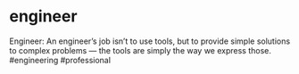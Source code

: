 # engineer
Engineer: An engineer’s job isn’t to use tools, but to provide simple solutions to complex problems — the tools are simply the way we express those.
#engineering #professional
